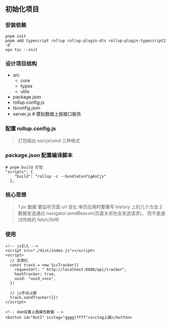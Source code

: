 ## 初始化项目

### 安装依赖

```
pnpm init
pnpm add typescript rollup rollup-plugin-dts rollup-plugin-typescript2 -D
npx tsc --init
```

### 设计项目结构

- src
  - core
  - types
  - utils
- package.json
- rollup.config.js
- tsconfig.json
- server.js # 模拟数据上报接口服务

### 配置 rollup.config.js

> 打包输出 es/cjs/umd 三种格式

### package.json 配置编译脚本

```
# pnpm build 打包
"scripts": {
    "build": "rollup -c --bundleConfigAsCjs"
  },
```

### 核心思想

> 1 pv 数据 要监听页面 url 变化 单页应用时要重写 history 上的几个方法
> 2 数据发送通过 navigator.sendBeacon(页面关闭也会发送请求)。 而不是通过传统的 fetch/XHR

### 使用

```
<!-- js引入 -->
<script src="./dist/index.js"></script>
<script>
  // 实例化
  const track = new SccTracker({
    requestUrl: " http://localhost:8888/api/tracker",
    hashTracker: true,
    uuid: "uuid_xxxx",
  })

  // js手动上报
  track.sendTracker({})
</script>

<!-- dom设置上报属性数据 -->
<button id="bnt2" scctag="gggg|ffff">scctag上报</button>

```
